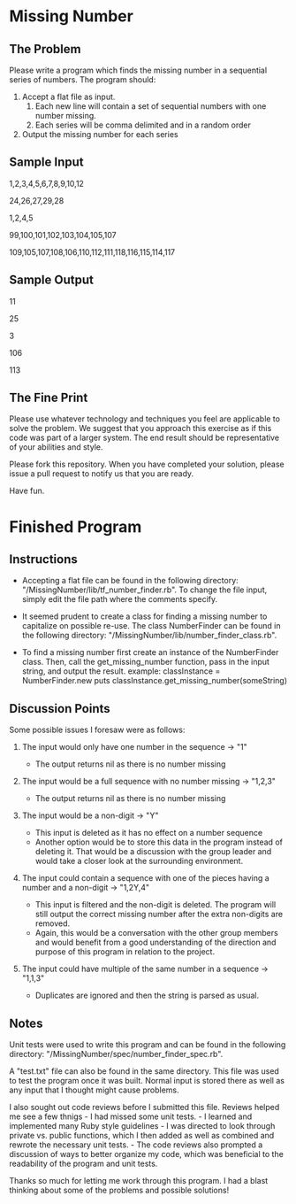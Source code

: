 Missing Number
==============

The Problem
-----------
Please write a program which finds the missing number in a sequential series of numbers. The program should:

1. Accept a flat file as input.
	1. Each new line will contain a set of sequential numbers with one number missing.
	2. Each series will be comma delimited and in a random order
2. Output the missing number for each series

Sample Input
------------
1,2,3,4,5,6,7,8,9,10,12

24,26,27,29,28

1,2,4,5

99,100,101,102,103,104,105,107

109,105,107,108,106,110,112,111,118,116,115,114,117

Sample Output
-------------
11

25

3

106

113

The Fine Print
--------------
Please use whatever technology and techniques you feel are applicable to solve the problem. We suggest that you approach this exercise as if this code was part of a larger system. The end result should be representative of your abilities and style.

Please fork this repository. When you have completed your solution, please issue a pull request to notify us that you are ready.

Have fun.



Finished Program
================

Instructions
------------
- Accepting a flat file can be found in the following directory:
	"/MissingNumber/lib/tf_number_finder.rb".
	To change the file input, simply edit the file path where the comments specify.

- It seemed prudent to create a class for finding a missing number to capitalize on possible re-use.
	The class NumberFinder can be found in the following directory:
	"/MissingNumber/lib/number_finder_class.rb".

- To find a missing number first create an instance of the NumberFinder class.
	Then, call the get_missing_number function, pass in the input string, and output the result.
	example:
		classInstance = NumberFinder.new
		puts classInstance.get_missing_number(someString)

Discussion Points
-----------------
Some possible issues I foresaw were as follows:
1. The input would only have one number in the sequence -> "1"
	- The output returns nil as there is no number missing

2. The input would be a full sequence with no number missing -> "1,2,3"
	- The output returns nil as there is no number missing

3. The input would be a non-digit -> "Y"
	- This input is deleted as it has no effect on a number sequence
	- Another option would be to store this data in the program instead of deleting it. That would be a discussion with the group leader and would take a closer look at the surrounding environment.

4. The input could contain a sequence with one of the pieces having a number and a non-digit -> "1,2Y,4"
	- This input is filtered and the non-digit is deleted. The program will still output the correct missing number after the extra non-digits are removed.
	- Again, this would be a conversation with the other group members and would benefit from a good understanding of the direction and purpose of this program in relation to the project.

5. The input could have multiple of the same number in a sequence -> "1,1,3"
	- Duplicates are ignored and then the string is parsed as usual.


Notes
-----
Unit tests were used to write this program and can be found in the following directory:
"/MissingNumber/spec/number_finder_spec.rb".

A "test.txt" file can also be found in the same directory. This file was used to test the program once it was built. Normal input is stored there as well as any input that I thought might cause problems.

I also sought out code reviews before I submitted this file. Reviews helped me see a few thnigs
	- I had missed some unit tests.
	- I learned and implemented many Ruby style guidelines
	- I was directed to look through private vs. public functions, which I then added as well as combined and rewrote the necessary unit tests.
	- The code reviews also prompted a discussion of ways to better organize my code, which was beneficial to the readability of the program and unit tests.

Thanks so much for letting me work through this program. I had a blast thinking about some of the problems and possible solutions!
